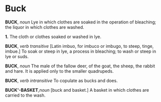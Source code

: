 # Buck

**BUCK**, _noun_ Lye in which clothes are soaked in the operation of bleaching; the liquor in which clothes are washed.

**1.** The cloth or clothes soaked or washed in lye.

**BUCK**, _verb transitive_ \[Latin imbuo, for imbuco or imbugo, to steep, tinge, imbue.\] To soak or steep in lye, a process in bleaching; to wash or steep in lye or suds.

**BUCK**, _noun_ The male of the fallow deer, of the goat, the sheep, the rabbit and hare. It is applied only to the smaller quadrupeds.

**BUCK**, _verb intransitive_ To copulate as bucks and does.

**BUCK'-BASKET**,_noun_ \[buck and basket.\] A basket in which clothes are carried to the wash.
